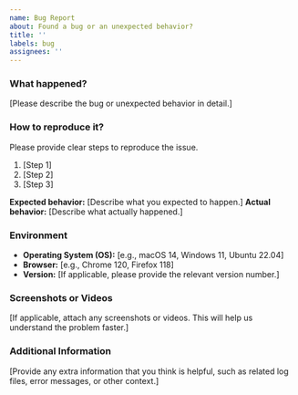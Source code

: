 ```yaml
---
name: Bug Report
about: Found a bug or an unexpected behavior?
title: ''
labels: bug
assignees: ''
---
```


### What happened?

[Please describe the bug or unexpected behavior in detail.]

### How to reproduce it?

Please provide clear steps to reproduce the issue.

1. [Step 1]
2. [Step 2]
3. [Step 3]

**Expected behavior:** [Describe what you expected to happen.]
**Actual behavior:** [Describe what actually happened.]

### Environment

* **Operating System (OS):** [e.g., macOS 14, Windows 11, Ubuntu 22.04]
* **Browser:** [e.g., Chrome 120, Firefox 118]
* **Version:** [If applicable, please provide the relevant version number.]

### Screenshots or Videos

[If applicable, attach any screenshots or videos. This will help us understand the problem faster.]

### Additional Information

[Provide any extra information that you think is helpful, such as related log files, error messages, or other context.]
